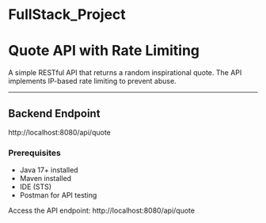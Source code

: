 # FullStack_Project

# Quote API with Rate Limiting

A simple RESTful API that returns a random inspirational quote. The API implements IP-based rate limiting to prevent abuse.

---

## Backend Endpoint
http://localhost:8080/api/quote


### Prerequisites
- Java 17+ installed
- Maven installed
- IDE (STS)
- Postman for API testing


Access the API endpoint: http://localhost:8080/api/quote
